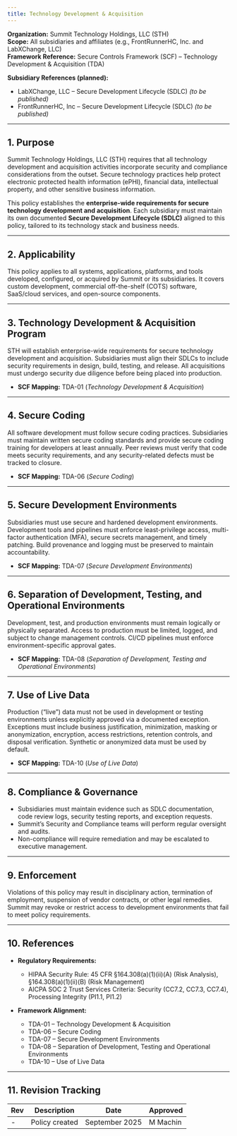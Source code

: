 ```yaml
---
title: Technology Development & Acquisition
---
```


**Organization:** Summit Technology Holdings, LLC (STH)  
**Scope:** All subsidiaries and affiliates (e.g., FrontRunnerHC, Inc. and LabXChange, LLC)  
**Framework Reference:** Secure Controls Framework (SCF) – Technology Development & Acquisition (TDA)

**Subsidiary References (planned):**

- LabXChange, LLC – Secure Development Lifecycle (SDLC) *(to be published)*  
- FrontRunnerHC, Inc – Secure Development Lifecycle (SDLC) *(to be published)*  

---

## 1. Purpose

Summit Technology Holdings, LLC (STH) requires that all technology development and acquisition activities incorporate security and compliance considerations from the outset. Secure technology practices help protect electronic protected health information (ePHI), financial data, intellectual property, and other sensitive business information.  

This policy establishes the **enterprise-wide requirements for secure technology development and acquisition**. Each subsidiary must maintain its own documented **Secure Development Lifecycle (SDLC)** aligned to this policy, tailored to its technology stack and business needs.  

---

## 2. Applicability

This policy applies to all systems, applications, platforms, and tools developed, configured, or acquired by Summit or its subsidiaries. It covers custom development, commercial off-the-shelf (COTS) software, SaaS/cloud services, and open-source components.  

---

## 3. Technology Development & Acquisition Program

STH will establish enterprise-wide requirements for secure technology development and acquisition. Subsidiaries must align their SDLCs to include security requirements in design, build, testing, and release. All acquisitions must undergo security due diligence before being placed into production.  

- **SCF Mapping:** TDA-01 (*Technology Development & Acquisition*)  

---

## 4. Secure Coding

All software development must follow secure coding practices. Subsidiaries must maintain written secure coding standards and provide secure coding training for developers at least annually. Peer reviews must verify that code meets security requirements, and any security-related defects must be tracked to closure.  

- **SCF Mapping:** TDA-06 (*Secure Coding*)  

---

## 5. Secure Development Environments

Subsidiaries must use secure and hardened development environments. Development tools and pipelines must enforce least-privilege access, multi-factor authentication (MFA), secure secrets management, and timely patching. Build provenance and logging must be preserved to maintain accountability.  

- **SCF Mapping:** TDA-07 (*Secure Development Environments*)  

---

## 6. Separation of Development, Testing, and Operational Environments

Development, test, and production environments must remain logically or physically separated. Access to production must be limited, logged, and subject to change management controls. CI/CD pipelines must enforce environment-specific approval gates.  

- **SCF Mapping:** TDA-08 (*Separation of Development, Testing and Operational Environments*)  

---

## 7. Use of Live Data

Production (“live”) data must not be used in development or testing environments unless explicitly approved via a documented exception. Exceptions must include business justification, minimization, masking or anonymization, encryption, access restrictions, retention controls, and disposal verification. Synthetic or anonymized data must be used by default.  

- **SCF Mapping:** TDA-10 (*Use of Live Data*)  

---

## 8. Compliance & Governance

- Subsidiaries must maintain evidence such as SDLC documentation, code review logs, security testing reports, and exception requests.  
- Summit’s Security and Compliance teams will perform regular oversight and audits.  
- Non-compliance will require remediation and may be escalated to executive management.  

---

## 9. Enforcement

Violations of this policy may result in disciplinary action, termination of employment, suspension of vendor contracts, or other legal remedies. Summit may revoke or restrict access to development environments that fail to meet policy requirements.  

---

## 10. References

- **Regulatory Requirements:**  
  - HIPAA Security Rule: 45 CFR §164.308(a)(1)(ii)(A) (Risk Analysis), §164.308(a)(1)(ii)(B) (Risk Management)  
  - AICPA SOC 2 Trust Services Criteria: Security (CC7.2, CC7.3, CC7.4), Processing Integrity (PI1.1, PI1.2)  

- **Framework Alignment:**  
  - TDA-01 – Technology Development & Acquisition  
  - TDA-06 – Secure Coding  
  - TDA-07 – Secure Development Environments  
  - TDA-08 – Separation of Development, Testing and Operational Environments  
  - TDA-10 – Use of Live Data  

---

## 11. Revision Tracking

| Rev | Description   | Date          | Approved |
| --- | ------------- | ------------- | -------- |
| -   | Policy created | September 2025 | M Machin |
